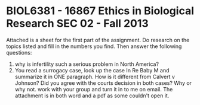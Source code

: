 BIOL6381 - 16867 Ethics in Biological Research SEC 02 - Fall 2013
=================================================================
Attached is a sheet for the first part of the assignment.  Do research on the topics listed and fill in the numbers you find.  Then answer the following questions:
1.  why is infertility such a serious problem in North America?
2.  You read a surrogacy case, look up the case In Re Baby M and summarize it in ONE paragraph.  How is it different from Calvert v Johnson?  Did you agree with the courts decision in both cases?  Why or why not.
work with your group and turn it in to me on email.
The attachment is in both word and a pdf as some couldn't open it.
